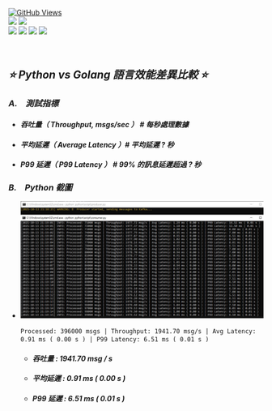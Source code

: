 <a href='https://github.com/Junwu0615/Latency-Throughput-Simulation-Test'><img alt='GitHub Views' src='https://views.whatilearened.today/views/github/Junwu0615/Latency-Throughput-Simulation-Test.svg'> <br> 
[![](https://img.shields.io/badge/Language-GO-blue.svg?style=plastic)](https://go.dev/) 
[![](https://img.shields.io/badge/Language-Python_3.12.0-blue.svg?style=plastic)](https://www.python.org/) <br>
[![](https://img.shields.io/badge/Tools-MongoDB-yellow.svg?style=plastic)](https://www.mongodb.com/)
[![](https://img.shields.io/badge/Tools-Redis-yellow.svg?style=plastic)](https://redis.io/)
[![](https://img.shields.io/badge/Tools-Apache_Kafka-yellow.svg?style=plastic)](https://kafka.apache.org/)
[![](https://img.shields.io/badge/Tools-Docker-yellow.svg?style=plastic)](https://www.docker.com/) 

<br>

## *⭐ Python vs Golang 語言效能差異比較 ⭐*
### *A.　測試指標*
- #### *吞吐量（ Throughput, msgs/sec ） # 每秒處理數據*
- #### *平均延遲（ Average Latency ）# 平均延遲 ? 秒*
- #### *P99 延遲（ P99 Latency ） # 99% 的訊息延遲超過 ? 秒*

### *B.　Python 截圖*

[//]: # (- ![JPG]&#40;../sample/python_00.jpg&#41;)
- ![JPG](../sample/python_01.jpg)
    ```Text
    Processed: 396000 msgs | Throughput: 1941.70 msg/s | Avg Latency: 0.91 ms ( 0.00 s ) | P99 Latency: 6.51 ms ( 0.01 s ) 
    ```
  - #### *吞吐量 : 1941.70 msg / s*
  - #### *平均延遲 : 0.91 ms ( 0.00 s )*
  - #### *P99 延遲 : 6.51 ms ( 0.01 s )*